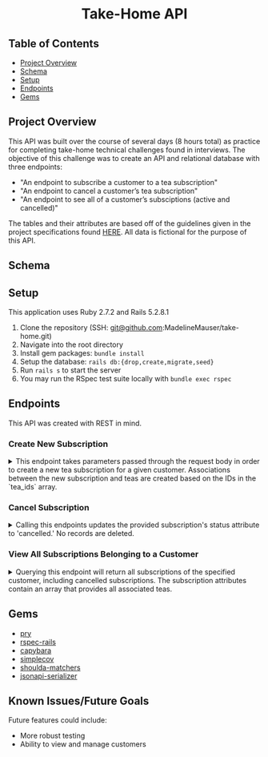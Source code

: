 <div align="center">
  <h1>Take-Home API</h1>
</div>

## Table of Contents
- [Project Overview](#project-overview)
- [Schema](#schema)
- [Setup](#setup)
- [Endpoints](#endpoints)
- [Gems](#gems)


## Project Overview
This API was built over the course of several days (8 hours total) as practice for completing take-home technical challenges found in interviews. The objective of this challenge was to create an API and relational database with three endpoints:

- "An endpoint to subscribe a customer to a tea subscription"
- "An endpoint to cancel a customer’s tea subscription"
- "An endpoint to see all of a customer’s subsciptions (active and cancelled)"

The tables and their attributes are based off of the guidelines given in the project specifications found [HERE](https://mod4.turing.edu/projects/take_home/take_home_be). All data is fictional for the purpose of this API.

## Schema



## Setup
This application uses Ruby 2.7.2 and Rails 5.2.8.1

1. Clone the repository (SSH: git@github.com:MadelineMauser/take-home.git)
2. Navigate into the root directory
3. Install gem packages: `bundle install`
4. Setup the database: `rails db:{drop,create,migrate,seed}`
6. Run `rails s` to start the server
7. You may run the RSpec test suite locally with `bundle exec rspec`

## Endpoints
This API was created with REST in mind.

### Create New Subscription
<details close>
<summary>This endpoint takes parameters passed through the request body in order to create a new tea subscription for a given customer. Associations between the new subscription and teas are created based on the IDs in the `tea_ids` array.</summary>
<br>
Request: POST '/api/v1/customers/{customer_id}/subscriptions'
<br>
Request Body:
<br>

```json
{ 
  "subscription": {
    "title": "Chai Two",
    "price": "20",
    "frequency": "3"
  },
  "tea_ids": ["1", "2"]
}
```
  
JSON Response Example: 
``` json
  {
    "data": {
        "id": "5",
        "type": "subscription",
        "attributes": {
            "title": "Chai Two",
            "price": 20,
            "status": "active",
            "frequency": 3,
            "customer_id": 1,
            "teas": [
                {
                    "id": 1,
                    "title": "Spicy Chai",
                    "description": "Extra spicy with cinnamon.",
                    "temperature": 212,
                    "brew_time": 4,
                    "created_at": "2023-03-06T19:40:39.962Z",
                    "updated_at": "2023-03-06T19:40:39.962Z"
                },
                {
                    "id": 2,
                    "title": "Uncommon Chai",
                    "description": "Uses a secret blend of spices.",
                    "temperature": 200,
                    "brew_time": 3,
                    "created_at": "2023-03-06T19:40:39.966Z",
                    "updated_at": "2023-03-06T19:40:39.966Z"
                }
            ],
            "created_at": "2023-03-06T20:44:41.687Z",
            "updated_at": "2023-03-06T20:44:41.687Z"
        }
    }
}
```
</details>

### Cancel Subscription
<details close>
<summary>Calling this endpoints updates the provided subscription's status attribute to 'cancelled.' No records are deleted.</summary>
<br>

Request: PATCH 'api/v1/subscriptions/{subscription_id}/cancel'
<br>

JSON Response on Success: 
```json 
{
    "message": "Subscription cancelled"
}
```
</details>

### View All Subscriptions Belonging to a Customer
<details close>

<summary>Querying this endpoint will return all subscriptions of the specified customer, including cancelled subscriptions. The subscription attributes contain an array that provides all associated teas.</summary>
<br>
Request: GET 'api/v1/customers/{customer_id}/subscriptions'
<br>

JSON Response Example: 
```json 
  {
    "data": [
        {
            "id": "1",
            "type": "subscription",
            "attributes": {
                "title": "Chai Delight",
                "price": 20,
                "status": "active",
                "frequency": 3,
                "customer_id": 1,
                "teas": [
                    {
                        "id": 1,
                        "title": "Spicy Chai",
                        "description": "Extra spicy with cinnamon.",
                        "temperature": 212,
                        "brew_time": 4,
                        "created_at": "2023-03-06T19:40:39.962Z",
                        "updated_at": "2023-03-06T19:40:39.962Z"
                    },
                    {
                        "id": 2,
                        "title": "Uncommon Chai",
                        "description": "Uses a secret blend of spices.",
                        "temperature": 200,
                        "brew_time": 3,
                        "created_at": "2023-03-06T19:40:39.966Z",
                        "updated_at": "2023-03-06T19:40:39.966Z"
                    }
                ],
                "created_at": "2023-03-06T19:40:39.986Z",
                "updated_at": "2023-03-06T19:40:39.986Z"
            }
        },
        {
            "id": "2",
            "type": "subscription",
            "attributes": {
                "title": "Dawn Risers",
                "price": 20,
                "status": "cancelled",
                "frequency": 3,
                "customer_id": 1,
                "teas": [
                    {
                        "id": 3,
                        "title": "Morning Black",
                        "description": "Black tea with high caffeine.",
                        "temperature": 212,
                        "brew_time": 4,
                        "created_at": "2023-03-06T19:40:39.968Z",
                        "updated_at": "2023-03-06T19:40:39.968Z"
                    },
                    {
                        "id": 4,
                        "title": "English Breakfast",
                        "description": "Classic breakfast tea.",
                        "temperature": 200,
                        "brew_time": 3,
                        "created_at": "2023-03-06T19:40:39.969Z",
                        "updated_at": "2023-03-06T19:40:39.969Z"
                    }
                ],
                "created_at": "2023-03-06T19:40:40.000Z",
                "updated_at": "2023-03-06T19:40:40.000Z"
            }
        }
    ]
}
```
</details>

## Gems
- [pry](https://github.com/pry/pry)
- [rspec-rails](https://github.com/rspec/rspec-rails)
- [capybara](https://github.com/teamcapybara/capybara)
- [simplecov](https://github.com/simplecov-ruby/simplecov)
- [shoulda-matchers](https://github.com/thoughtbot/shoulda-matchers)
- [jsonapi-serializer](https://github.com/jsonapi-serializer/jsonapi-serializer)

## Known Issues/Future Goals
Future features could include:
- More robust testing
- Ability to view and manage customers



